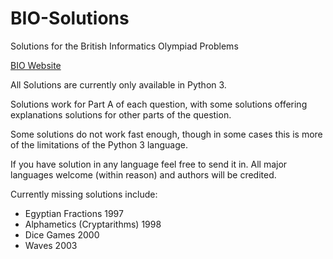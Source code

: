 # BIO-Solutions
Solutions for the British Informatics Olympiad Problems

[BIO Website](https://www.olympiad.org.uk/)

All Solutions are currently only available in Python 3.

Solutions work for Part A of each question, with some solutions offering explanations solutions for other parts of the question.

Some solutions do not work fast enough, though in some cases this is more of the limitations of the Python 3 language.

If you have solution in any language feel free to send it in. All major languages welcome (within reason) and authors will be credited.

Currently missing solutions include:

  - Egyptian Fractions 1997
  - Alphametics (Cryptarithms) 1998
  - Dice Games 2000
  - Waves 2003
